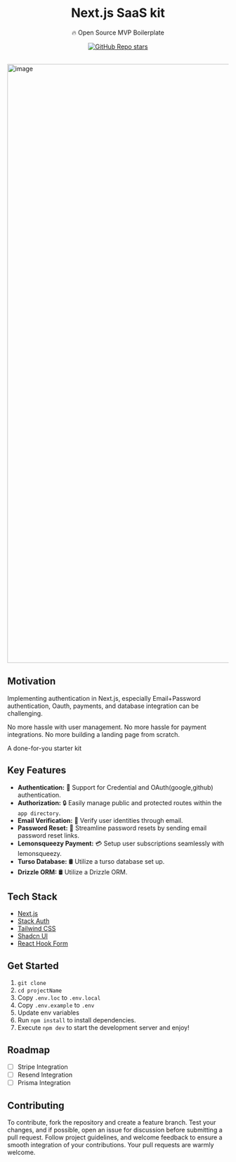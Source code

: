 <div align="center">

<h1>Next.js SaaS kit</h1>
<p>🔥 Open Source MVP Boilerplate</p>

[![GitHub Repo stars](https://img.shields.io/github/stars/wolfgunblood/nextjs-saaskit)](https://github.com/wolfgunblood/nextjs-saaskit)

</div>
<br />
<!-- 
![](https://img.shields.io/badge/contributors-1-white)
![](https://img.shields.io/badge/commits-20-white)
![](https://img.shields.io/badge/test%20coverage-96%25-brightgreen)
![](https://img.shields.io/badge/open%20source-true-brightgree) -->

<img width="1359" alt="image" src="https://utfs.io/f/6065a913-376e-43a3-a59d-519c358e737f-8pkbvt.png">

## Motivation

Implementing authentication in Next.js, especially Email+Password authentication, Oauth, payments, and database integration can be challenging.

No more hassle with user management. No more hassle for payment integrations. No more building a landing page from scratch.

A done-for-you starter kit

## Key Features

- **Authentication:** 💼 Support for Credential and OAuth(google,github) authentication.
- **Authorization:** 🔒 Easily manage public and protected routes within the `app directory`.
- **Email Verification:** 📧 Verify user identities through email.
- **Password Reset:** 🔑 Streamline password resets by sending email password reset links.
- **Lemonsqueezy Payment:** 💳 Setup user subscriptions seamlessly with lemonsqueezy.
- **Turso Database:** 🛢️ Utilize a turso database set up.
- **Drizzle ORM:** 🛢️ Utilize a Drizzle ORM.

## Tech Stack

- [Next.js](https://nextjs.org)
- [Stack Auth](https://stack-auth.com/)
- [Tailwind CSS](https://tailwindcss.com)
- [Shadcn UI](https://ui.shadcn.com/)
- [React Hook Form](https://www.react-hook-form.com/)

## Get Started

1. `git clone `
2. `cd projectName`
3. Copy `.env.loc` to `.env.local`
4. Copy `.env.example` to `.env`
5. Update env variables
6. Run `npm install` to install dependencies.
7. Execute `npm dev` to start the development server and enjoy!

## Roadmap

- [ ] Stripe Integration
- [ ] Resend Integration
- [ ] Prisma Integration

## Contributing

To contribute, fork the repository and create a feature branch. Test your changes, and if possible, open an issue for discussion before submitting a pull request. Follow project guidelines, and welcome feedback to ensure a smooth integration of your contributions. Your pull requests are warmly welcome.
